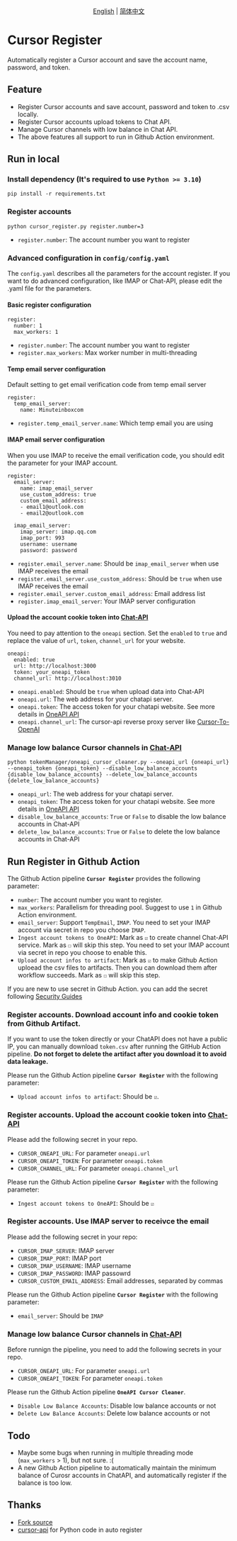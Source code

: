 <p align="center">
  <span>
   <a href="https://github.com/JiuZ-Chn/CursorRegister/blob/main/README.md">English</a>  | 
   <a href="https://github.com/JiuZ-Chn/CursorRegister/blob/main/README.zh_CN.md">简体中文</a>
  </span>
<p>

# Cursor Register

Automatically register a Cursor account and save the account name, password, and token.


## Feature

- Register Cursor accounts and save account, password and token to .csv locally.
- Register Cursor accounts upload tokens to Chat API.
- Manage Cursor channels with low balance in Chat API.
- The above features all support to run in Github Action environment.

## Run in local

### Install dependency **(It's required to use `Python >= 3.10`)**

```
pip install -r requirements.txt
```

### Register accounts

```
python cursor_register.py register.number=3
```
- `register.number`: The account number you want to register

### Advanced configuration in `config/config.yaml`

The `config.yaml` describes all the parameters for the account register. If you want to do advanced configuration, like IMAP or Chat-API, please edit the .yaml file for the parameters.

#### Basic register configuration
```
register:
  number: 1
  max_workers: 1
```
- `register.number`: The account number you want to register
- `register.max_workers`: Max worker number in multi-threading

#### Temp email server configuration

Default setting to get email verification code from temp email server

```
register:
  temp_email_server:
    name: Minuteinboxcom
```
- `register.temp_email_server.name`: Which temp email you are using

#### IMAP email server configuration

When you use IMAP to receive the email verification code, you should edit the parameter for your IMAP account.

```
register:
  email_server: 
    name: imap_email_server
    use_custom_address: true
    custom_email_address:
    - email1@outlook.com
    - email2@outlook.com

  imap_email_server:
    imap_server: imap.qq.com
    imap_port: 993
    username: username
    password: password
```
- `register.email_server.name`: Should be `imap_email_server` when use IMAP receives the email
- `register.email_server.use_custom_address`: Should be `true` when use IMAP receives the email
- `register.email_server.custom_email_address`: Email address list
- `register.imap_email_server`: Your IMAP server configuration

#### Upload the account cookie token into [Chat-API](https://github.com/ai365vip/chat-api)

You need to pay attention to the `oneapi` section. Set the `enabled` to `true` and replace the value of `url`, `token`, `channel_url` for your website.
```
oneapi:
  enabled: true
  url: http://localhost:3000
  token: your_oneapi_token
  channel_url: http://localhost:3010
```
- `oneapi.enabled`: Should be `true` when upload data into Chat-API
- `oneapi.url`: The web address for your chatapi server. 
- `oneapi.token`: The access token for your chatapi website. See more details in [OneAPI API](https://github.com/songquanpeng/one-api/blob/main/docs/API.md)
- `oneapi.channel_url`: The cursor-api reverse proxy server like [Cursor-To-OpenAI](https://github.com/JiuZ-Chn/Cursor-To-OpenAI)

### Manage low balance Cursor channels in [Chat-API](https://github.com/ai365vip/chat-api)

```
python tokenManager/oneapi_cursor_cleaner.py --oneapi_url {oneapi_url} --oneapi_token {oneapi_token} --disable_low_balance_accounts {disable_low_balance_accounts} --delete_low_balance_accounts {delete_low_balance_accounts}
```
- `oneapi_url`: The web address for your chatapi server. 
- `oneapi_token`: The access token for your chatapi website. See more details in [OneAPI API](https://github.com/songquanpeng/one-api/blob/main/docs/API.md)
- `disable_low_balance_accounts`: `True` or `False` to disable the low balance accounts in Chat-API
- `delete_low_balance_accounts`: `True` or `False` to delete the low balance accounts in Chat-API

## Run Register in Github Action

The Github Action pipeline **`Cursor Register`** provides the following parameter:
- `number`: The account number you want to register.
- `max_workers`: Parallelism for threading pool. Suggest to use `1` in Github Action environment.
- `email_server`: Support `TempEmail`, `IMAP`. You need to set your IMAP account via secret in repo you choose `IMAP`.
- `Ingest account tokens to OneAPI`: Mark as `☑` to create channel Chat-API service. Mark as `☐` will skip this step. You need to set your IMAP account via secret in repo you choose to enable this.
- `Upload account infos to artifact`: Mark as `☑` to make Github Action uploead the csv files to artifacts. Then you can download them after workflow succeeds.  Mark as `☐` will skip this step.

If you are new to use secret in Github Action. you can add the secret following [Security Guides](https://docs.github.com/en/actions/security-for-github-actions/security-guides/using-secrets-in-github-actions#creating-secrets-for-a-repository) 

### Register accounts. Download account info and cookie token from Github Artifact.

If you want to use the token directly or your ChatAPI does not have a public IP, you can manually download `token.csv` after running the GitHub Action pipeline. **Do not forget to delete the artifact after you download it to avoid data leakage.**

Please run the Github Action pipeline **`Cursor Register`** with the following parameter:
- `Upload account infos to artifact`: Should be `☑`.

### Register accounts. Upload the account cookie token into [Chat-API](https://github.com/ai365vip/chat-api)

Please add the following secret in your repo.

- `CURSOR_ONEAPI_URL`: For parameter `oneapi.url`
- `CURSOR_ONEAPI_TOKEN`: For parameter `oneapi.token`
- `CURSOR_CHANNEL_URL`: For parameter `oneapi.channel_url`

Please run the Github Action pipeline **`Cursor Register`** with the following parameter:
- `Ingest account tokens to OneAPI`: Should be `☑`

### Register accounts. Use IMAP server to receivce the email

Please add the following secret in your repo:

- `CURSOR_IMAP_SERVER`: IMAP server
- `CURSOR_IMAP_PORT`: IMAP port
- `CURSOR_IMAP_USERNAME`: IMAP username
- `CURSOR_IMAP_PASSWORD`: IMAP passowrd
- `CURSOR_CUSTOM_EMAIL_ADDRESS`: Email addresses, separated by commas

Please run the Github Action pipeline **`Cursor Register`** with the following parameter:
- `email_server`: Should be `IMAP`

### Manage low balance Cursor channels in [Chat-API](https://github.com/ai365vip/chat-api)

Before runnign the pipeline, you need to add the following secrets in your repo.

- `CURSOR_ONEAPI_URL`: For parameter `oneapi.url`
- `CURSOR_ONEAPI_TOKEN`: For parameter `oneapi.token`

Please run the Github Action pipeline **`OneAPI Cursor Cleaner`**.

- `Disable Low Balance Accounts`: Disable low balance accounts or not
- `Delete Low Balance Accounts`: Delete low balance accounts or not

## Todo
- Maybe some bugs when running in multiple threading mode (`max_workers` > 1), but not sure. :(
- A new Github Action pipeline to automatically maintain the minimum balance of Curosr accounts in ChatAPI, and automatically register if the balance is too low.

## Thanks
- [Fork source](https://github.com/JiuZ-Chn/Cursor-Register)
- [cursor-api](https://github.com/Old-Camel/cursor-api/) for Python code in auto register
